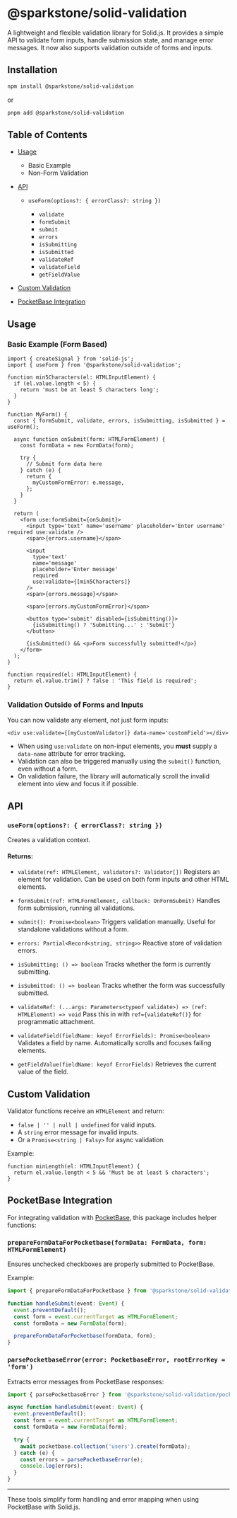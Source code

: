 # @sparkstone/solid-validation

A lightweight and flexible validation library for Solid.js. It provides a simple API to validate form inputs, handle submission state, and manage error messages. It now also supports validation outside of forms and inputs.

## Installation

```sh
npm install @sparkstone/solid-validation
```

or

```sh
pnpm add @sparkstone/solid-validation
```

## Table of Contents

- [Usage](#usage)

  - Basic Example
  - Non-Form Validation

- [API](#api)

  - `useForm(options?: { errorClass?: string })`

    - `validate`
    - `formSubmit`
    - `submit`
    - `errors`
    - `isSubmitting`
    - `isSubmitted`
    - `validateRef`
    - `validateField`
    - `getFieldValue`

- [Custom Validation](#custom-validation)
- [PocketBase Integration](#pocketbase-integration)

## Usage

### Basic Example (Form Based)

```tsx
import { createSignal } from 'solid-js';
import { useForm } from '@sparkstone/solid-validation';

function min5Characters(el: HTMLInputElement) {
  if (el.value.length < 5) {
    return 'must be at least 5 characters long';
  }
}

function MyForm() {
  const { formSubmit, validate, errors, isSubmitting, isSubmitted } = useForm();

  async function onSubmit(form: HTMLFormElement) {
    const formData = new FormData(form);

    try {
      // Submit form data here
    } catch (e) {
      return {
        myCustomFormError: e.message,
      };
    }
  }

  return (
    <form use:formSubmit={onSubmit}>
      <input type='text' name='username' placeholder='Enter username' required use:validate />
      <span>{errors.username}</span>

      <input
        type='text'
        name='message'
        placeholder='Enter message'
        required
        use:validate={[min5Characters]}
      />
      <span>{errors.message}</span>

      <span>{errors.myCustomFormError}</span>

      <button type='submit' disabled={isSubmitting()}>
        {isSubmitting() ? 'Submitting...' : 'Submit'}
      </button>

      {isSubmitted() && <p>Form successfully submitted!</p>}
    </form>
  );
}

function required(el: HTMLInputElement) {
  return el.value.trim() ? false : 'This field is required';
}
```

### Validation Outside of Forms and Inputs

You can now validate any element, not just form inputs:

```tsx
<div use:validate={[myCustomValidator]} data-name='customField'></div>
```

- When using `use:validate` on non-input elements, you **must** supply a `data-name` attribute for error tracking.
- Validation can also be triggered manually using the `submit()` function, even without a form.
- On validation failure, the library will automatically scroll the invalid element into view and focus it if possible.

## API

### `useForm(options?: { errorClass?: string })`

Creates a validation context.

#### Returns:

- `validate(ref: HTMLElement, validators?: Validator[])`
  Registers an element for validation. Can be used on both form inputs and other HTML elements.

- `formSubmit(ref: HTMLFormElement, callback: OnFormSubmit)`
  Handles form submission, running all validations.

- `submit(): Promise<boolean>`
  Triggers validation manually. Useful for standalone validations without a form.

- `errors: Partial<Record<string, string>>`
  Reactive store of validation errors.

- `isSubmitting: () => boolean`
  Tracks whether the form is currently submitting.

- `isSubmitted: () => boolean`
  Tracks whether the form was successfully submitted.

- `validateRef: (...args: Parameters<typeof validate>) => (ref: HTMLElement) => void`
  Pass this in with `ref={validateRef()}` for programmatic attachment.

- `validateField(fieldName: keyof ErrorFields): Promise<boolean>`
  Validates a field by name. Automatically scrolls and focuses failing elements.

- `getFieldValue(fieldName: keyof ErrorFields)`
  Retrieves the current value of the field.

## Custom Validation

Validator functions receive an `HTMLElement` and return:

- `false | '' | null | undefined` for valid inputs.
- A `string` error message for invalid inputs.
- Or a `Promise<string | Falsy>` for async validation.

Example:

```tsx
function minLength(el: HTMLInputElement) {
  return el.value.length < 5 && 'Must be at least 5 characters';
}
```

## PocketBase Integration

For integrating validation with [PocketBase](https://pocketbase.io/), this package includes helper functions:

### `prepareFormDataForPocketbase(formData: FormData, form: HTMLFormElement)`

Ensures unchecked checkboxes are properly submitted to PocketBase.

Example:

```ts
import { prepareFormDataForPocketbase } from '@sparkstone/solid-validation/pocketbase';

function handleSubmit(event: Event) {
  event.preventDefault();
  const form = event.currentTarget as HTMLFormElement;
  const formData = new FormData(form);

  prepareFormDataForPocketbase(formData, form);
}
```

### `parsePocketbaseError(error: PocketbaseError, rootErrorKey = 'form')`

Extracts error messages from PocketBase responses:

```ts
import { parsePocketbaseError } from '@sparkstone/solid-validation/pocketbase';

async function handleSubmit(event: Event) {
  event.preventDefault();
  const form = event.currentTarget as HTMLFormElement;
  const formData = new FormData(form);

  try {
    await pocketbase.collection('users').create(formData);
  } catch (e) {
    const errors = parsePocketbaseError(e);
    console.log(errors);
  }
}
```

---

These tools simplify form handling and error mapping when using PocketBase with Solid.js.
